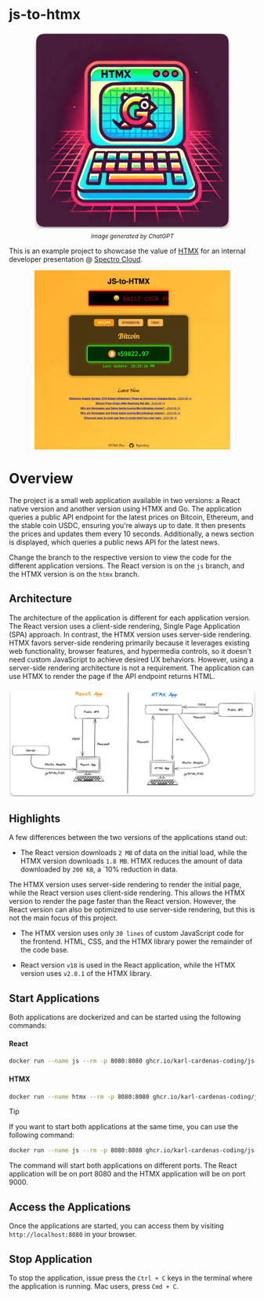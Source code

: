 # js-to-htmx

<div style="text-align:center;">
  <img src="web/static/images/js-to-htmx.png" alt="drawing generated by ChatGPT" width="400"/>
  <label style="display:block; margin-top:5px; font-size:12px; font-style:italic;">
    Image generated by ChatGPT
  </label>
</div>

This is an example project to showcase the value of [HTMX](https://htmx.org/) for an internal developer presentation @ [Spectro Cloud](https://www.spectrocloud.com/).



<p align="center">
  <img src="/web/static/demo.gif" alt="drawing" width="400"/>
</p>



# Overview

The project is a small web application available in two versions: a React native version and another version using HTMX and Go. The application queries a public API endpoint for the latest prices on Bitcoin, Ethereum, and the stable coin USDC, ensuring you're always up to date. It then presents the prices and updates them every 10 seconds. Additionally, a news section is displayed, which queries a public news API for the latest news.

Change the branch to the respective version to view the code for the different application versions. The React version is on the `js` branch, and the HTMX version is on the `htmx` branch.


## Architecture

The architecture of the application is different for each application version. The React version uses a client-side rendering, Single Page Application (SPA) approach. In contrast, the HTMX version uses server-side rendering. HTMX favors server-side rendering primarily because it leverages existing web functionality, browser features, and hypermedia controls, so it doesn't need custom JavaScript to achieve desired UX behaviors. However, using a server-side rendering architecture is not a requirement. The application can use HTMX to render the page if the API endpoint returns HTML.

![A view of the app architecture](/web/static/images/architecture.png)


## Highlights

A few differences between the two versions of the applications stand out:

- The React version downloads `2 MB` of data on the initial load, while the HTMX version downloads `1.8 MB`. HTMX reduces the amount of data downloaded by `200 KB`, a `10% reduction in data.

The HTMX version uses server-side rendering to render the initial page, while the React version uses client-side rendering. This allows the HTMX version to render the page faster than the React version. However, the React version can also be optimized to use server-side rendering, but this is not the main focus of this project.

- The HTMX version uses only `30 lines` of custom JavaScript code for the frontend. HTML, CSS, and the HTMX library power the remainder of the code base. 

- React version `v18` is used in the React application, while the HTMX version uses `v2.0.1` of the HTMX library.


## Start Applications

Both applications are dockerized and can be started using the following commands:

#### React

```bash
docker run --name js --rm -p 8080:8080 ghcr.io/karl-cardenas-coding/js-to-htmx/js:v0.0.8
```

#### HTMX 


```bash
docker run --name htmx --rm -p 8080:8080 ghcr.io/karl-cardenas-coding/js-to-htmx/htmx:v0.0.8
```

> [!TIP]
>
> If you want to start both applications at the same time, you can use the following command:
> ```bash
> docker run --name js --rm -p 8080:8080 ghcr.io/karl-cardenas-coding/js-to-htmx/js:v0.0.8 & docker run --name htmx --rm -p 9000:8080 ghcr.io/karl-cardenas-coding/js-to-htmx/htmx:v0.0.8
> ```
> The command will start both applications on different ports. The React application will be on port 8080 and the HTMX application will be on port 9000.

## Access the Applications

Once the applications are started, you can access them by visiting `http://localhost:8080` in your browser.


## Stop Application

To stop the application, issue press the `Ctrl + C` keys in the terminal where the application is running. Mac users, press `Cmd + C`.